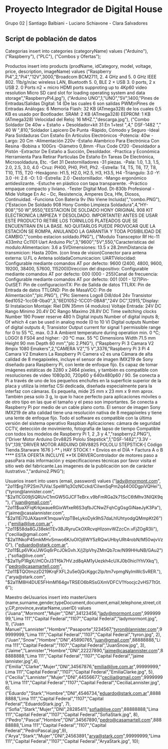 # Proyecto Integrador de Digital House

Grupo 02 | Santiago Balbiani - Luciano Schiavone - Clara Salvadores




## Script de población de datos

Categorias
insert into categories (categoryName)
values 
("Arduino"),
("Raspberry"),
("PLC"),
("Combos y Ofertas");

Productos
insert into products (prodName, idCategory, model, voltage, price, description, imageName)
values 
("Raspberry Pi4",2,"Pi4","12V",3000,"Broadcom BCM2711, 2. 4 GHz and 5. 0 GHz IEEE 802. 11b/g/n/ac wireless LAN, Bluetooth 5. 0, BLE 2 × USB 3. 0 ports, 2 x USB 2. 0 Ports n2 × micro HDMI ports supproting up to 4Kp60 video resolution Micro SD card slot for loading operating system and data storage","RaspberryPi4.jpg"),
("Arduino UNO",1,"UNO","5V",1400,"Pines de Entradas/Salidas Digital: 14 (De las cuales 6 son salidas PWM)nPines de Entradas Análogas: 6 Memoria Flash: 32 KB (ATmega328) de los cuales 0,5 KB es usado por Bootloader. SRAM: 2 KB (ATmega328) EEPROM: 1 KB (ATmega328) Velocidad del Reloj: 16 MHZ.","descarga.jpg"),
("Combo Soldador De 40w + Estaño + Desoldador+kit 31 En 1+test  ",4," DSF-1482 "," 40 W ",810,"Soldador Lapicero De Punta -Rápido, Cómodo y Seguro -Ideal Para Soldaduras Con Estaño En Artículos Electrónicos -Potencia: 40w -Largo: 20 Cm -Alimentación 220v   -Estaño Alambrico Para Electrónica Con Resina -Bobina x 100Grs -Diámetro 0,8mm -Flux Code Cf20   -Desoldador a Pistón -Extractor De Estaño a Succión, Desoldador. -Practica y Económica Herramienta Para Retirar Particulas De Estaño En Tareas De Electrónica, Microsoldadura, Etc.   -Set 31 Destornilladores -31 piezas. -Pala: 1.0, 1.3, 1.5, 2.0, 2.5, 3.0, 4.0 -Cruz: PH00, PH0, PH1, Ph2. -Estrella: T4, T5, T6, T7, T8, T10, T15, T20 -Hexágono: H1.5, H2.0, H2.5, H3, H3.5, H4 -Triangulo: 3.0 -Y: 3.0 -H: 2.6 -O: 1.0 -Estrella: 2.0 -Destornillador. -Mango ergonómico antideslizante. -Estuche en plástico con tapa transparente. -Práctico empaque compacto y liviano.   -Tester Digital Mod. Dt-830b Profesional -Mide Voltage En Ac - Dc, Resistencia, Amperes Dca, Hfe, Diosos, Continuidad. -Funciona Con Bateria 9v (No Viene Incluida)","combo.PNG"),
("Estacion De Soldado 908 Hony Combo Limpieza Soldadura",4,"HY-908","50 W",9550,"EESTACION DE SOLDADO HONY ORIGINAL 908 KIT ELECTRONICA LIMPIEZA Y DESOLDADO. IMPORTANTE!  ANTES DE USAR ESTE PRODUCTO RETIRE LOS TORNILLOS PLATEADOS QUE SE ENCUENTRAN EN LA BASE. NO QUITARLOS PUEDE PROVOCAR QUE LA ESTACIÓN SE ROMPA, ANULANDO LA GARANTÍA Y TODA POSIBILIDAD DE CAMBIO.","combo estacion soldado.PNG"),
("Modulo Transceptor Rf Hc-11 433mhz Cc1101 Uart Arduino Plc",3,"9600","5V",550,"Caracteristicas del modulo:Alimentacion: 3.6 a 5VDimensiones: 13.5 x 28.2mmDistancia de transmicion: Hasta 200m. (con linea de vision)Conector para antena externa: U.FL o Antena soldadaComunicacion: UARTVelocidad: Configurable mediante comandos AT por defecto: 9600 (2400, 4800, 9600, 19200, 38400, 57600, 115200)Direccion del dispositivo: Configurable mediante comandos AT por defecto: 000 (000 - 255)Canal de frecuencia: Configurable mediante comandos AT por defecto: 001 (001 - 127)Pin-OutSET: Pin de configuracionTX: Pin de Salida de datos TTLRX: Pin de Entrada de datos TTLGND: Pin de MasaVCC: Pin de Alimentación","plc.PNG"),
("Plc Siemens Logo8 Di8/do4 24v Transistor 6ed1052-1cc08-0ba0",3,"6ED1052-1CC01-0BA8","24V DC",12915,"Display: SI Instalacion Montaje: Riel DIN 35mm (4 modulos) Voltaje Entrada: 24V DC Rango Minimo 20.4V DC Rango Maximo 28.8V DC  Time switching clocks Number 190 Power reserve 480 h  Digital inputs Number of digital inputs 8; Of which 4 can be used in analog mode (0 to 10 V)  Digital outputs Number of digital outputs 4; Transistor  Output current for signal 1 permissible range for 0 to 55 °C, max. 0.3 A  Ambient temperature during operation min. 0 °C; LOGO! 8 FS04 and higher: -20 °C max. 55 °C  Dimensions Width 71.5 mm Height 90 mm Depth 60 mm","plc 2.PNG"),
("Raspberry Pi 3 Camara V2 8mpix 1080 Emakers",2,"CAMERA V2","5 V",3376,"Raspberry Pi 3 Pi 4 Camara V2 Emakers  La Raspberry Pi Camera v2 es una Cámara de alta calidad de 8 megapíxeles, incluye el sensor de imagen IMX219 de Sony diseñado para Raspberry Pi, con lente de enfoque fijo. Es capaz de tomar imágenes estáticas de 3280 x 2464 píxeles, y también es compatible con resoluciones de video 1080p30, 720p60 y 640x480p60 / 90. Se conecta a Pi a través de uno de los pequeños enchufes en la superficie superior de la placa y utiliza la interfaz CSi dedicada, diseñada especialmente para la interfaz con cámaras. Es pequeña, mide 25 mm x 23 mm x 9 mm aprox. También pesa solo 3 g, lo que lo hace perfecto para aplicaciones móviles o de otro tipo en las que el tamaño y el peso son importantes. Se conecta a Raspberry Pi por medio de un cable plano corto. El sensor de imagen Sony IMX219 de alta calidad tiene una resolución nativa de 8 megapíxeles y tiene una lente de enfoque fijo. Todo el software es compatible con la última versión del sistema operativo Raspbian  Aplicaciones: cámara de seguridad CCTV, detección de movimiento, fotografía de lapso de tiempo Compatible con todos los modelos de Raspberry Pi 1, 2 ,3 y 4.","raspberry2.PNG"),
("Driver Motor Arduino Drv8825 Pololu Stepstick",1,"DSF-1482","3.3V - 5V",139,"DRIVER MOTOR ARDUINO DRV8825 POLOLU STEPSTICK-[ Código Tienda.Starware 1676 ]-** ¡ HAY STOCK ! + Envíos en el DÍA + Factura A o B **** ESTA OFERTA INCLUYE **1X DRIVERControlador de motores paso a pasoPara más información y especificaciones técnicas por favor visita el sitio web del fabricante.Las imagenes de la publicación son de carácter ilustrativo.","arduino2.PNG");

Usuarios
insert into users (email, password)
values 
("lady@mormont.com", "$2a$11$rg7/P2Sm7UVa/.5peW1q3OzNCckd/CiIwnSqPm2q44O0DgpiVQHei"),
("tyron@lannister.com", "$2a$11$CG09j5QRUvC1mGW5GJCFTeBrx.v9bFmRGa2k71ScC6tMhv3NIQX9q"),
("juan@gmail.com", "$2a$11$uaXFiqKrkjwaueRGixWfxeR6S3qfbJCNwZFqhCgGsgGiNaeJyK3Pa"),
("jaime@casalannister.com", "$2a$11$Ei70JAXasmK1mquwVzpTBeLykoDyk9hS7daLhIUhtyodgQMmpKt26"),
("emilia@live.com.ar", "$2a$11$58da8GJ38ektTEv3BJRyruCkOXRcvqHIzonvWZzcCn.vFjZOgR3Ii"),
("cecilia@gmail.com", "$2a$11$NkoP45mkMHvSmwo6K/uOlOj6WY5zRQwUHbyURt4robN/M50wjvVzO"),
("eduardo@stark.com.ar", "$2a$11$Lp6VKx/JWGq6rPcJOkGvh.X/j2lpVhyZMnQb7cw/N99HHuNB/GAu2"),
("sofia@live.com", "$2a$11$yP1RgX//HCOrJ3Tf6k7HV.zd8qAM1yUezkh4cUXJ0b0hicIYhVXkq"),
("pedro@casamartell.com", "$2a$11$TQOtmzzD219KrqFXFL2u5e0jQcKggc2Ip/tm7vpmgNyImWcSvRER."),
("arya@stark.com", "$2a$11$M8H4DUE5FHmM164gvTRSEO6bRSsGXmVDFCV1Yoocjc2vHS7TtGt.6");

Maestro deUsuarios
insert into masterUsers (name,surname,gender,typeDocument,document,email,telephone,street,city,CP,province,avatarName,userID)
values 
("Juana","Mormont","Mujer","DNI",34123456,"lady@mormont.com",99999999,"Lima 111","Capital Federal","1107","Capital Federal","ladymormont.jpg", 1),
("Juan Manuel","Lannister","Hombre","Pasaporte",1234567,"tyron@lannister.com",99999999,"Lima 111","Capital Federal","1107","Capital Federal","tyron.jpg", 2),
("Juan","Snow","Hombre","DNI",45890765,"juan@gmail.com",88888888,"Lima 111","Capital Federal","1107","Capital Federal","JuanSnow.jpg", 3),
("Jaime","Lannister","Hombre","DNI",22227890,"jaime@casalannister.com",88888888,"Lima 111","Capital Federal","1107","Capital Federal","jaime lannister.jpg",4),
("Emilia","Clarke","Mujer","DNI",34567876,"emilia@live.com.ar",99999999,"Lima 111","Capital Federal","1107","Capital Federal","EmiliaClarke.jpg", 5),
("Cecilia","Lannister","Mujer","DNI",44556677,"cecilia@gmail.com",99999999,"Lima 111","Capital Federal","1107","Capital Federal","CeciliaLannister.jpg", 6),
("Eduardo","Stark","Hombre","DNI",4546734,"eduardo@stark.com.ar",88888888,"Lima 111","Capital Federal","1107","Capital Federal","EduardoStark.jpg", 7),
("Sofia","Stark","Mujer","DNI",28285411,"sofia@live.com",88888888,"Lima 111","Capital Federal","1107","Capital Federal","SofiaStark.jpg", 8),
("Pedro","Pascal","Hombre","DNI",34567890,"pedro@casamartell.com",88888888,"Lima 111","Capital Federal","1107","Capital Federal","PedroPascal.jpg",9),
("Arya","Stark","Mujer","DNI",24563891,"arya@stark.com",99999999,"Lima 111","Capital Federal","1107","Capital Federal","AryaStark.jpg", 10);
